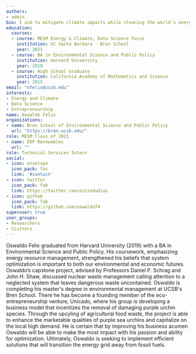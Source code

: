 ```yaml
---
authors:
- admin
bio: I aim to mitigate climate impacts while cleaning the world's energy portfolio
education:
  courses:
  - course: MESM Energy & Climate, Data Science Focus
    institution: UC Santa Barbara - Bren School
    year: 2021
  - course: BA in Environmental Science and Public Policy
    institution: Harvard University
    year: 2019
  - course: High School Graduate
    institution: California Academy of Mathematics and Science
    year: 2015
email: "ofelix@ucsb.edu"
interests:
- Energy and Climate
- Data Science
- Entrepreneurship
name: Oswaldo Felix
organizations:
- name: Bren School of Environmental Science and Public Policy
  url: "https://bren.ucsb.edu/"
role: MESM Class of 2021
- name: EDF Renewables
  url: ""
role: Technical Services Intern
social:
- icon: envelope
  icon_pack: fas
  link: '#contact'
- icon: twitter
  icon_pack: fab
  link: https://twitter.com/ozziedudias
- icon: github
  icon_pack: fab
  link: https://github.com/oswaldof4
superuser: true
user_groups:
- Researchers
- Visitors
---
```


Oswaldo Felix graduated from Harvard University (2019) with a BA in Environmental Science and Public Policy. His coursework, emphasizing energy resource management, strengthened his beliefs that system optimization is important to both our environmental and economic futures. Oswaldo’s capstone project, advised by Professors Daniel P. Schrag and John H. Shaw, discussed nuclear waste management calling attention to a neglected system that leaves dangerous waste uncontained. Oswaldo is completing his master's degree in environmental management at UCSB's Bren School. There he has become a founding member of the eco-entrepreneurship venture, Unicado, where his group is developing a business model that incentizes the removal of damaging purple urchin species. Through the upcyling of agricultural food waste, the project is able to enhance the marketable qualities of purple sea urchins and capitalize on the local high demand. He is certain that by improving his business acumen Oswaldo will be able to make the most impact with his passion and ability for optimization. Ultimately, Oswaldo is seeking to implement efficient solutions that will transition the energy grid away from fossil fuels. 